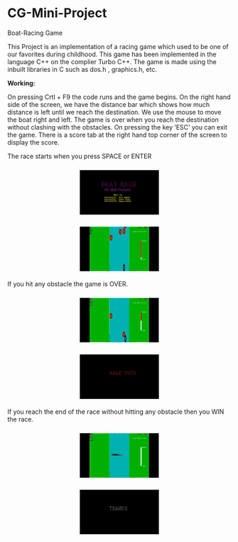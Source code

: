 # CG-Mini-Project
Boat-Racing Game

<p>This Project is an implementation of a racing game which used to be one of our favorites during childhood. This game has been implemented in the language C++ on the complier Turbo C++. The game is made using the inbuilt libraries in C such as dos.h , graphics.h,  etc.</p>

<b>Working:</b>
<p>On pressing Crtl + F9 the code runs and the game begins.
On the right hand side of the screen, we have the distance bar which shows how much distance is left until we reach the destination. We use the mouse to move the boat right and left. The game is over when you reach the destination without clashing with the obstacles. On pressing the key ‘ESC’ you can exit the game. There is a score tab at the right hand top corner of the screen to display the score. </p>

<p>The race starts when you press SPACE or ENTER</p>
<h3 align="center"><img src="Boat Race/1.png" height=100 width=auto></h3>
<h3 align="center"><img src="Boat Race/2.png" height=100 width=auto></h3>

<p>If you hit any obstacle the game is OVER.</p>
<h3 align="center"><img src="Boat Race/3.png" height=100 width=auto></h3>
<h3 align="center"><img src="Boat Race/4.png" height=100 width=auto></h3>

<p>If you reach the end of the race without hitting any obstacle then you WIN the race.</p>
<h3 align="center"><img src="Boat Race/5.png" height=100 width=auto></h3>
<h3 align="center"><img src="Boat Race/6.png" height=100 width=auto></h3>
